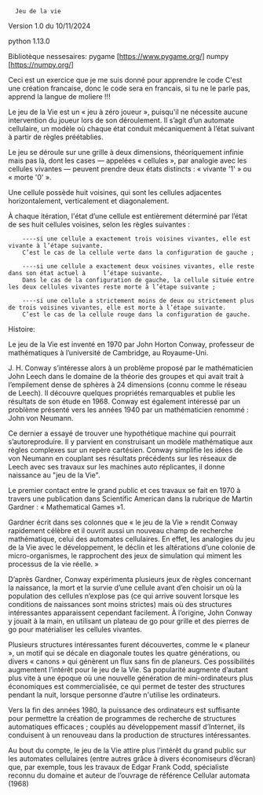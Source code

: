       Jeu de la vie
Version 1.0 du 10/11/2024

python 1.13.0

Bibliotèque nessesaires:
pygame [https://www.pygame.org/]
numpy [https://numpy.org/]


Ceci est un exercice que je me suis donné pour apprendre le code 
C'est une création francaise, donc le code sera en francais,
si tu ne le parle pas, apprend la langue de moliere !!!

Le jeu de la Vie est un « jeu à zéro joueur », puisqu'il ne nécessite aucune intervention du joueur lors de son déroulement. Il s’agit d’un automate cellulaire, un modèle où chaque état conduit mécaniquement à l’état suivant à partir de règles préétablies.

Le jeu se déroule sur une grille à deux dimensions, théoriquement infinie mais pas là, dont les cases — appelées « cellules », par analogie avec les cellules vivantes — peuvent prendre deux états distincts : « vivante '1' » ou « morte '0' ».

Une cellule possède huit voisines, qui sont les cellules adjacentes horizontalement, verticalement et diagonalement.

À chaque itération, l'état d’une cellule est entièrement déterminé par l’état de ses huit cellules voisines, selon les règles suivantes :

        ----si une cellule a exactement trois voisines vivantes, elle est vivante à l’étape suivante.
        C’est le cas de la cellule verte dans la configuration de gauche ;

        ----si une cellule a exactement deux voisines vivantes, elle reste dans son état actuel à     l’étape suivante.
        Dans le cas de la configuration de gauche, la cellule située entre les deux cellules vivantes reste morte à l’étape suivante ;

        ----si une cellule a strictement moins de deux ou strictement plus de trois voisines vivantes, elle est morte à l’étape suivante.
        C’est le cas de la cellule rouge dans la configuration de gauche.

Histoire:

Le jeu de la Vie est inventé en 1970 par John Horton Conway, professeur de mathématiques à l’université de Cambridge, au Royaume-Uni.

J. H. Conway s’intéresse alors à un problème proposé par le mathématicien John Leech dans le domaine de la théorie des groupes et qui avait trait à l’empilement dense de sphères à 24 dimensions (connu comme le réseau de Leech). Il découvre quelques propriétés remarquables et publie les résultats de son étude en 1968. Conway est également intéressé par un problème présenté vers les années 1940 par un mathématicien renommé : John von Neumann.

Ce dernier a essayé de trouver une hypothétique machine qui pourrait s’autoreproduire. Il y parvient en construisant un modèle mathématique aux règles complexes sur un repère cartésien. Conway simplifie les idées de von Neumann en couplant ses résultats précédents sur les réseaux de Leech avec ses travaux sur les machines auto réplicantes, il donne naissance au "jeu de la Vie".

Le premier contact entre le grand public et ces travaux se fait en 1970 à travers une publication dans Scientific American dans la rubrique de Martin Gardner : « Mathematical Games »1.

Gardner écrit dans ses colonnes que « le jeu de la Vie » rendit Conway rapidement célèbre et il ouvrit aussi un nouveau champ de recherche mathématique, celui des automates cellulaires. En effet, les analogies du jeu de la Vie avec le développement, le déclin et les altérations d’une colonie de micro-organismes, le rapprochent des jeux de simulation qui miment les processus de la vie réelle. »

D’après Gardner, Conway expérimenta plusieurs jeux de règles concernant la naissance, la mort et la survie d’une cellule avant d’en choisir un où la population des cellules n’explose pas (ce qui arrive souvent lorsque les conditions de naissances sont moins strictes) mais où des structures intéressantes apparaissent cependant facilement. À l’origine, John Conway y jouait à la main, en utilisant un plateau de go pour grille et des pierres de go pour matérialiser les cellules vivantes.

Plusieurs structures intéressantes furent découvertes, comme le « planeur », un motif qui se décale en diagonale toutes les quatre générations, ou divers « canons » qui génèrent un flux sans fin de planeurs. Ces possibilités augmentent l’intérêt pour le jeu de la Vie. Sa popularité augmente d’autant plus vite à une époque où une nouvelle génération de mini-ordinateurs plus économiques est commercialisée, ce qui permet de tester des structures pendant la nuit, lorsque personne d’autre n'utilise les ordinateurs.

Vers la fin des années 1980, la puissance des ordinateurs est suffisante pour permettre la création de programmes de recherche de structures automatiques efficaces ; couplés au développement massif d’Internet, ils conduisent à un renouveau dans la production de structures intéressantes.

Au bout du compte, le jeu de la Vie attire plus l’intérêt du grand public sur les automates cellulaires (entre autres grâce à divers économiseurs d’écran) que, par exemple, tous les travaux de Edgar Frank Codd, spécialiste reconnu du domaine et auteur de l’ouvrage de référence Cellular automata (1968)